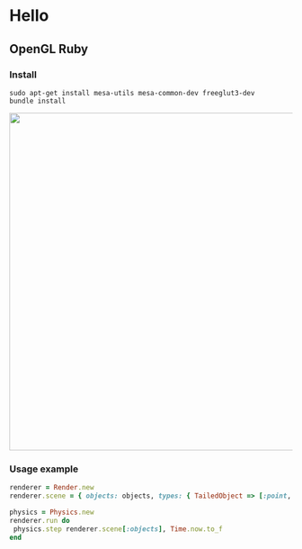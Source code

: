 # Hello
## OpenGL Ruby
### Install
    sudo apt-get install mesa-utils mesa-common-dev freeglut3-dev
    bundle install

<img src="https://www.jasondavies.com/animated-bezier/full.png" width="600" height="whatever">

 ### Usage example

 ```ruby
renderer = Render.new
renderer.scene = { objects: objects, types: { TailedObject => [:point, :path] } }

physics = Physics.new
renderer.run do
  physics.step renderer.scene[:objects], Time.now.to_f
end
 ```
 